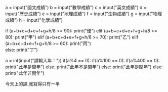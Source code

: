 a = input("國文成績")
b = input("數學成績")
c = input("英文成績")
d = input("歷史成績")
e = input("地理成績")
f = input("生物成績")
g = input("物理成績")
h = input("化學成績")

if (a+b+c+d+e+f+g+h/8 >= 90):
   print("優")
elif (a+b+c+d+e+f+g+h/8 >= 80):
   print("甲")
elif (a+b+c+d+e+f+g+h/8 >= 70): 
   print("乙")
elif (a+b+c+d+e+f+g+h/8 >= 60):
   print("丙")    
else:
   print("丁")  

a = int(input("請輸入年："))
if(a%4 == 0):
  if(a%100 == 0):
    if(a%400 == 0):
      print("此年是閏年")
    else:
      print("此年不是閏年")
  else:
    print("此年是閏年")
else:
  print("此年非閏年")
  
  今天上的課,我寫得只有一半
